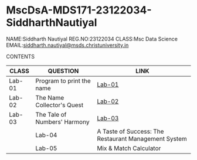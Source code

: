 # MscDsA-MDS171-23122034-SiddharthNautiyal

NAME:Siddharth Nautiyal
REG.NO:23122034
CLASS:Msc Data Science   
EMAIL:siddharth.nautiyal@msds.christuniversity.in

CONTENTS

|CLASS|QUESTION|LINK|
|-----|----------------------------------------------------------|-----------------------------|
|Lab-01| Program to print the name|[Lab-01](https://github.com/Sid0702/MscDsA-MDS171-23122034-SiddharthNautiyal/blob/main/LAb-01.ipynb)|
|Lab-02| The Name Collector's Quest|[Lab-02](https://github.com/Sid0702/MscDsA-MDS171-23122034-SiddharthNautiyal/blob/main/Lab-02.ipynb)|
|Lab-03| The Tale of Numbers' Harmony|[Lab-03](https://github.com/Sid0702/MscDsA-MDS171-23122034-SiddharthNautiyal/blob/main/Lab-03.ipynb)|
||Lab-04| A Taste of Success: The Restaurant Management System|[Lab-04](https://github.com/Sid0702/MscDsA-MDS171-23122034-SiddharthNautiyal/blob/main/Lab-04.ipynb)
||Lab-05|Mix & Match Calculator|[Lab-05](https://github.com/Sid0702/MscDsA-MDS171-23122034-SiddharthNautiyal/tree/main/lab-05)
